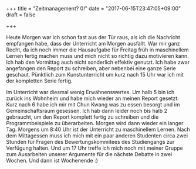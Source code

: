 +++
title = "Zeitmanagement? 0!"
date = "2017-06-15T23:47:05+09:00"
draft = false

+++

Heute Morgen war ich schon fast aus der Tür raus, als ich die Nachricht
empfangen habe, dass der Unterricht am Morgen ausfällt. War mir ganz Recht, da
ich noch immer die Hausaufgabe für Freitag früh in maschinellem Lernen fertig
machen muss und mich nicht so richtig dazu motivieren kann. Ich hab den
Vormittag auch nicht sonderlich effektiv genutzt. Ich habe zwar angefangen den
Report zu schreiben, aber nebenbei eine ganze Serie geschaut. Pünktlich zum
Kunstunterricht um kurz nach 15 Uhr war ich mit der kompletten Serie fertig.

Im Unterricht war diesmal wenig Erwähnenswertes. Um halb 5 bin ich zurück ins
Wohnheim und habe mich wieder an meinen Report gesetzt. Kurz nach 6 habe ich mir
mit Chun Kwang was zu essen besorgt und im Gemeinschaftsraum gesessen. Ich hab
dann leider noch bis halb 2 gebraucht, um den Report komplett fertig zu
schreiben und die Programmbeispiele zu überarbeiten. Morgen wird dann wieder ein
langer Tag. Morgens um 8:40 Uhr ist der Unterricht zu maschinellem Lernen. Nach
dem Mittagessen muss ich mich mit ein paar anderen Studenten circa zwei Stunden
für Fragen des Bewertungskommitees des Studiengangs zur Verfügung halten. Und um
17 Uhr treffe ich mich noch mit meiner Gruppe zum Ausarbeiten unserer Argumente
für die nächste Debatte in zwei Wochen. Und dann ist Wochenende :)
